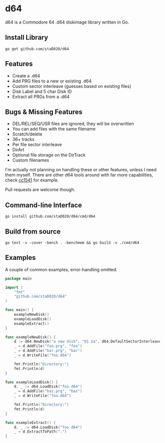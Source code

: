 # d64

d64 is a Commodore 64 .d64 diskimage library written in Go.

## Install Library

`go get github.com/staD020/d64`

## Features

* Create a .d64
* Add PRG files to a new or existing .d64
* Custom sector interleave (guesses based on existing files)
* Disk Label and 5 char Disk ID
* Extract all PRGs from a .d64

## Bugs & Missing Features

* DEL/REL/SEQ/USR files are ignored, they will be overwritten
* You can add files with the same filename
* Scratch/delete
* 36+ tracks
* Per file sector interleave
* DirArt
* Optional file storage on the DirTrack
* Custom filenames

I'm actually not planning on handling these or other features, unless I need them myself.
There are other d64 tools around with far more capabilities, check [cc1541](https://bitbucket.org/PTV_Claus/cc1541) for example.

Pull requests are welcome though.

## Command-line Interface

`go install github.com/staD020/d64/cmd/d64`

## Build from source

`go test -v -cover -bench . -benchmem && go build -v ./cmd/d64`

## Examples

A couple of common examples, error-handling omitted.

```go
package main

import (
	"fmt"
	"github.com/staD020/d64"
)

func main() {
	exampleNewDisk()
	exampleLoadDisk()
	exampleExtract()
}

func exampleNewDisk() {
	d := d64.NewDisk("a new disk", "01 2a", d64.DefaultSectorInterleave)
	_ = d.AddFile("foo.prg", "foo")
	_ = d.AddFile("bar.prg", "bar")
	_ = d.WriteFile("foo.d64")

	fmt.Println("Directory:")
	fmt.Println(d)
}

func exampleLoadDisk() {
	d, _ := d64.LoadDisk("foo.d64")
	_ = d.AddFile("baz.prg", "baz")
	_ = d.WriteFile("foo.d64")

	fmt.Println("Directory:")
	fmt.Println(d)
}

func exampleExtract() {
	d, _ := d64.LoadDisk("foo.d64")
	_ = d.ExtractToPath(".")
}
```
